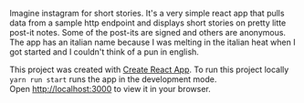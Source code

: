 Imagine instagram for short stories. It's a very simple react app that pulls data from a sample http endpoint and displays short stories on pretty litte post-it notes. Some of the post-its are signed and others are anonymous. The app has an italian name because I was melting in the italian heat when I got started and I couldn't think of a pun in english.

This project was created with [Create React App](https://github.com/facebook/create-react-app).
To run this project locally
```yarn run start```
runs the app in the development mode.\
Open [http://localhost:3000](http://localhost:3000) to view it in your browser.
